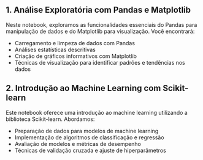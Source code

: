 ## 1. Análise Exploratória com Pandas e Matplotlib

Neste notebook, exploramos as funcionalidades essenciais do Pandas para manipulação de dados e do Matplotlib para visualização. Você encontrará:
- Carregamento e limpeza de dados com Pandas
- Análises estatísticas descritivas
- Criação de gráficos informativos com Matplotlib
- Técnicas de visualização para identificar padrões e tendências nos dados
## 2. Introdução ao Machine Learning com Scikit-learn

Este notebook oferece uma introdução ao machine learning utilizando a biblioteca Scikit-learn. Abordamos:

- Preparação de dados para modelos de machine learning
- Implementação de algoritmos de classificação e regressão
- Avaliação de modelos e métricas de desempenho
- Técnicas de validação cruzada e ajuste de hiperparâmetros